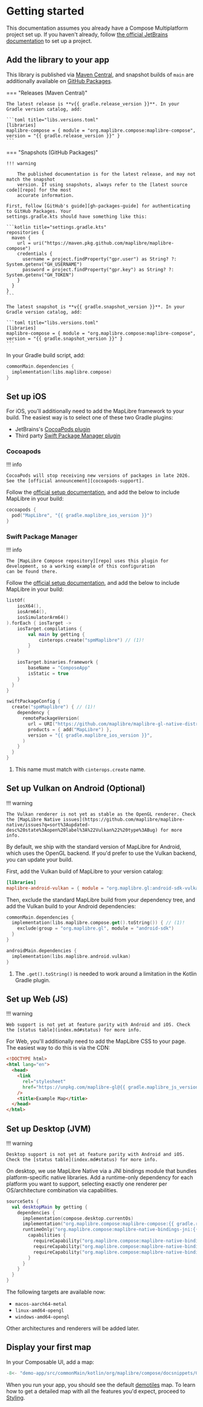 # Getting started

This documentation assumes you already have a Compose Multiplatform project set
up. If you haven't already, follow [the official JetBrains
documentation][compose-guide] to set up a project.

## Add the library to your app

This library is published via [Maven Central][maven], and snapshot builds of
`main` are additionally available on [GitHub Packages][gh-packages].

=== "Releases (Maven Central)"

    The latest release is **v{{ gradle.release_version }}**. In your Gradle version catalog, add:

    ```toml title="libs.versions.toml"
    [libraries]
    maplibre-compose = { module = "org.maplibre.compose:maplibre-compose", version = "{{ gradle.release_version }}" }
    ```

=== "Snapshots (GitHub Packages)"

    !!! warning

        The published documentation is for the latest release, and may not match the snapshot
        version. If using snapshots, always refer to the [latest source code][repo] for the most
        accurate information.

    First, follow [GitHub's guide][gh-packages-guide] for authenticating to GitHub Packages. Your
    settings.gradle.kts should have something like this:

    ```kotlin title="settings.gradle.kts"
    repositories {
      maven {
        url = uri("https://maven.pkg.github.com/maplibre/maplibre-compose")
        credentials {
          username = project.findProperty("gpr.user") as String? ?: System.getenv("GH_USERNAME")
          password = project.findProperty("gpr.key") as String? ?: System.getenv("GH_TOKEN")
        }
      }
    }
    ```

    The latest snapshot is **v{{ gradle.snapshot_version }}**. In your Gradle version catalog, add:

    ```toml title="libs.versions.toml"
    [libraries]
    maplibre-compose = { module = "org.maplibre.compose:maplibre-compose", version = "{{ gradle.snapshot_version }}" }
    ```

In your Gradle build script, add:

```kotlin title="build.gradle.kts"
commonMain.dependencies {
  implementation(libs.maplibre.compose)
}
```

## Set up iOS

For iOS, you'll additionally need to add the MapLibre framework to your build.
The easiest way is to select one of these two Gradle plugins:

- JetBrains's [CocoaPods plugin][gradle-cocoapods]
- Third party [Swift Package Manager plugin][gradle-spm4kmp]

### Cocoapods

!!! info

    CocoaPods will stop receiving new versions of packages in late 2026. See the [official announcement][cocoapods-support].

Follow the [official setup documentation][gradle-cocoapods], and add the below
to include MapLibre in your build:

```kotlin title="build.gradle.kts"
cocoapods {
  pod("MapLibre", "{{ gradle.maplibre_ios_version }}")
}
```

### Swift Package Manager

!!! info

    The [MapLibre Compose repository][repo] uses this plugin for development, so a working example of this configuration
    can be found there.

Follow the [official setup documentation][gradle-spm4kmp], and add the below to
include MapLibre in your build:

```kotlin title="build.gradle.kts"
listOf(
    iosX64(),
    iosArm64(),
    iosSimulatorArm64()
).forEach { iosTarget ->
    iosTarget.compilations {
        val main by getting {
            cinterops.create("spmMaplibre") // (1)!
        }
    }

    iosTarget.binaries.framework {
        baseName = "ComposeApp"
        isStatic = true
    }
  }
}

swiftPackageConfig {
  create("spmMaplibre") { // (1)!
    dependency {
      remotePackageVersion(
        url = URI("https://github.com/maplibre/maplibre-gl-native-distribution.git"),
        products = { add("MapLibre") },
        version = "{{ gradle.maplibre_ios_version }}",
      )
    }
  }
}
```

1. This name must match with `cinterops.create` name.

## Set up Vulkan on Android (Optional)

!!! warning

    The Vulkan renderer is not yet as stable as the OpenGL renderer. Check the [MapLibre Native issues](https://github.com/maplibre/maplibre-native/issues?q=sort%3Aupdated-desc%20state%3Aopen%20label%3A%22Vulkan%22%20type%3ABug) for more info.

By default, we ship with the standard version of MapLibre for Android, which
uses the OpenGL backend. If you'd prefer to use the Vulkan backend, you can
update your build.

First, add the Vulkan build of MapLibre to your version catalog:

```toml title="libs.versions.toml"
[libraries]
maplibre-android-vulkan = { module = "org.maplibre.gl:android-sdk-vulkan", version = "{{ gradle.maplibre_android_version }}" }
```

Then, exclude the standard MapLibre build from your dependency tree, and add the
Vulkan build to your Android dependencies:

```kotlin title="build.gradle.kts"
commonMain.dependencies {
  implementation(libs.maplibre.compose.get().toString()) { // (1)!
    exclude(group = "org.maplibre.gl", module = "android-sdk")
  }
}

androidMain.dependencies {
  implementation(libs.maplibre.android.vulkan)
}
```

1. The `.get().toString()` is needed to work around a limitation in the Kotlin
   Gradle plugin.

## Set up Web (JS)

!!! warning

    Web support is not yet at feature parity with Android and iOS. Check the [status table](index.md#status) for more info.

For Web, you'll additionally need to add the MapLibre CSS to your page. The
easiest way to do this is via the CDN:

```html title="index.html"
<!DOCTYPE html>
<html lang="en">
  <head>
    <link
      rel="stylesheet"
      href="https://unpkg.com/maplibre-gl@{{ gradle.maplibre_js_version }}/dist/maplibre-gl.css"
    />
    <title>Example Map</title>
  </head>
</html>
```

## Set up Desktop (JVM)

!!! warning

    Desktop support is not yet at feature parity with Android and iOS. Check the [status table](index.md#status) for more info.

On desktop, we use MapLibre Native via a JNI bindings module that bundles
platform-specific native libraries. Add a runtime-only dependency for each
platform you want to support, selecting exactly one renderer per OS/architecture
combination via capabilities.

```kotlin title="build.gradle.kts"
sourceSets {
  val desktopMain by getting {
    dependencies {
      implementation(compose.desktop.currentOs)
      implementation("org.maplibre.compose:maplibre-compose:{{ gradle.release_version }}")
      runtimeOnly("org.maplibre.compose:maplibre-native-bindings-jni:{{ gradle.release_version }}") {
        capabilities {
          requireCapability("org.maplibre.compose:maplibre-native-bindings-jni-macos-aarch64-metal")
          requireCapability("org.maplibre.compose:maplibre-native-bindings-jni-linux-amd64-opengl")
          requireCapability("org.maplibre.compose:maplibre-native-bindings-jni-windows-amd64-opengl")
        }
      }
    }
  }
}
```

The following targets are available now:

- `macos-aarch64-metal`
- `linux-amd64-opengl`
- `windows-amd64-opengl`

Other architectures and renderers will be added later.

## Display your first map

In your Composable UI, add a map:

```kotlin title="App.kt"
-8<- "demo-app/src/commonMain/kotlin/org/maplibre/compose/docsnippets/GettingStarted.kt:app"
```

When you run your app, you should see the default [demotiles] map. To learn how
to get a detailed map with all the features you'd expect, proceed to
[Styling](./styling.md).

[compose-guide]:
  https://www.jetbrains.com/help/kotlin-multiplatform-dev/compose-multiplatform-create-first-app.html
[maven]: https://central.sonatype.com/namespace/org.maplibre.compose
[gh-packages]:
  https://docs.github.com/en/packages/working-with-a-github-packages-registry/working-with-the-gradle-registry
[gh-packages-guide]:
  https://docs.github.com/en/packages/working-with-a-github-packages-registry/working-with-the-gradle-registry#using-a-published-package
[gradle-cocoapods]: https://kotlinlang.org/docs/native-cocoapods.html
[gradle-spm4kmp]: https://frankois944.github.io/spm4Kmp/
[cocoapods-support]: https://blog.cocoapods.org/CocoaPods-Support-Plans/
[repo]: https://github.com/maplibre/maplibre-compose
[demotiles]: https://demotiles.maplibre.org/
